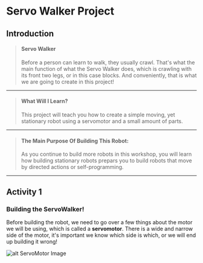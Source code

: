# Servo Walker Project 
## Introduction
> #### Servo Walker 
> Before a person can learn to walk, they usually crawl. That's what the main function of what the Servo Walker does, which is crawling with its front two legs, or in this case blocks. And conveniently, that is what we are going to create in this project!

---

> #### What Will I Learn?
> This project will teach you how to create a simple moving, yet stationary robot using a servomotor and a small amount of parts.

---

> #### The Main Purpose Of Building This Robot:
> As you continue to build more robots in this workshop, you will learn how building stationary robots prepars you to build robots that move by directed actions or self-programming.

---

## Activity 1
### Building the ServoWalker!
Before building the robot, we need to go over a few things about the motor we will be using, which is called a **servomotor**. There is a wide and narrow side of the motor, it's important we know which side is which, or we will end up building it wrong! 

![alt ServoMotor Image](./ServoMotor_Snippet)
